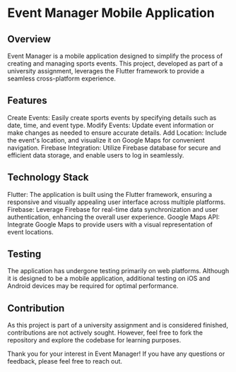 # **Event Manager Mobile Application**

## **Overview**
Event Manager is a mobile application designed to simplify the process of creating and managing sports events.
This project, developed as part of a university assignment, leverages the Flutter framework to provide a seamless cross-platform experience.

## **Features**
Create Events: Easily create sports events by specifying details such as date, time, and event type.
Modify Events: Update event information or make changes as needed to ensure accurate details.
Add Location: Include the event's location, and visualize it on Google Maps for convenient navigation.
Firebase Integration: Utilize Firebase database for secure and efficient data storage, and enable users to log in seamlessly.

## **Technology Stack**
Flutter: The application is built using the Flutter framework, ensuring a responsive and visually appealing user interface across multiple platforms.
Firebase: Leverage Firebase for real-time data synchronization and user authentication, enhancing the overall user experience.
Google Maps API: Integrate Google Maps to provide users with a visual representation of event locations.

## **Testing**
The application has undergone testing primarily on web platforms. Although it is designed to be a mobile application, additional testing on iOS and Android devices may be required for optimal performance.

## **Contribution**
As this project is part of a university assignment and is considered finished, contributions are not actively sought. However, feel free to fork the repository and explore the codebase for learning purposes.

Thank you for your interest in Event Manager! If you have any questions or feedback, please feel free to reach out.
